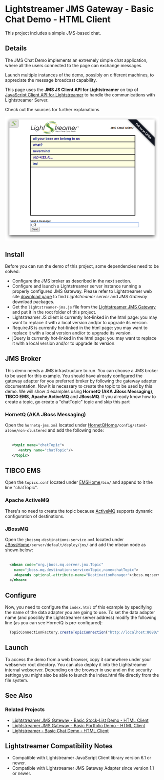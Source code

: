 # Lightstreamer JMS Gateway - Basic Chat Demo - HTML Client

<!-- START DESCRIPTION lightstreamer-jms-example-chat-client-javascript -->

This project includes a simple JMS-based chat.

## Details

The JMS Chat Demo implements an extremely simple chat application, where all the users connected to the page can exchange messages.

Launch multiple instances of the demo, possibly on different machines, to appreciate the message broadcast capability.

This page uses the <b>JMS JS Client API for Lightstreamer</b> on top of [JavaScript Client API for Lightstreamer](http://www.lightstreamer.com/docs/client_javascript_uni_api/index.html) to handle the communications with Lightstreamer Server.

Check out the sources for further explanations.

![screenshot](screen-large.png)

<!-- END DESCRIPTION lightstreamer-jms-example-chat-client-javascript -->

## Install

Before you can run the demo of this project, some dependencies need to be solved:

* Configure the JMS broker as described in the next section.
* Configure and launch a Lightstreamer server instance running a properly configured JMS Gateway. Please refer to Lightstreamer web site [download page](http://download.lightstreamer.com/) to find *Lightstreamer server* and *JMS Gateway* download packages.
* Get the `lightstreamer-jms.js` file from the [Lightstreamer JMS Gateway](http://download.lightstreamer.com/#jms) and put it in the root folder of this project.
* Lightstreamer JS client is currently hot-linked in the html page: you may want to replace it with a local version and/or to upgrade its version.
* RequireJS is currently hot-linked in the html page: you may want to replace it with a local version and/or to upgrade its version.
* jQuery is currently hot-linked in the html page: you may want to replace it with a local version and/or to upgrade its version.

## JMS Broker

This demo needs a JMS infrastructure to run. You can choose a JMS broker to be used for this example. You should have already configured the gateway adapter for you preferred
broker by following the gateway adapter documentation. Now it is necessary to create the topic to be used by this demo. 
We will show 4 examples using **HornetQ (AKA JBoss Messaging)**, **TIBCO EMS**, **Apache ActiveMQ** and **JBossMQ**. If you already know how to create a topic, go create a "chatTopic" topic and skip this part

### HornetQ (AKA JBoss Messaging)

Open the `hornetq-jms.xml` located under [HornetQHome](http://www.jboss.org/hornetq)`/config/stand-alone/non-clustered` and add the following node:

```xml

   <topic name="chatTopic">
      <entry name="chatTopic"/>
   </topic>

```

## TIBCO EMS

Open the `topics.conf` located under [EMSHome](http://www.tibco.com/products/automation/enterprise-messaging/enterprise-message-service)`/bin/` and append to it the line "chatTopic".

### Apache ActiveMQ

There's no need to create the topic because [ActiveMQ](http://activemq.apache.org/) supports dynamic configuration of destinations.

### JBossMQ

Open the `jbossmq-destinations-service.xml` located under [JBossHome](http://www.jboss.org/products/amq)`/server/default/deploy/jms/` and add the mbean node as shown below:

```xml

  <mbean code="org.jboss.mq.server.jmx.Topic"
    name="jboss.mq.destination:service=Topic,name=chatTopic">
    <depends optional-attribute-name="DestinationManager">jboss.mq:service=DestinationManager</depends>
  </mbean>

```

## Configure

Now, you need to configure the `index.html` of this example by specifying the name of the data adapter you are going to use.
To set the data adapter name (and possibly the Lightstreamer server address) modify the following line (as you can see HornetQ is pre-configured):

```js
  TopicConnectionFactory.createTopicConnection("http://localhost:8080/", "JMS", "HornetQ", null, null, {
```

## Launch

To access the demo from a web browser, copy it somewhere under your webserver root directory. You can also deploy it into the Lightstreamer internal webserver. 
Depending on the browser in use and on the security settings you might also be able to launch the index.html file directly from the file system.

## See Also

### Related Projects

* [Lightstreamer JMS Gateway - Basic Stock-List Demo - HTML Client](https://github.com/Weswit/Lightstreamer-JMS-example-StockList-client-javascript)
* [Lightstreamer JMS Gateway - Basic Portfolio Demo - HTML Client](https://github.com/Weswit/Lightstreamer-JMS-example-Portfolio-client-javascript)
* [Lightstreamer - Basic Chat Demo - HTML Client](https://github.com/Weswit/Lightstreamer-example-chat-client-javascript)

## Lightstreamer Compatibility Notes

* Compatible with Lightstreamer JavaScript Client library version 6.1 or newer.
* Compatible with Lightstreamer JMS Gateway Adapter since version 1.1 or newer.
